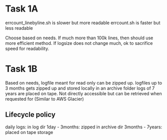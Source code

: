 # Task 1A
errcount_linebyline.sh is slower but more readable
errcount.sh is faster but less readable

Choose based on needs. If much more than 100k lines, then should use more efficient method. If logsize does not change much, ok to sacrifice speed for readability.


# Task 1B
Based on needs, logfile meant for read only can be zipped up.
logfiles up to 3 months gets zipped up and stored locally in an archive folder
logs of 7 years are placed on tape. Not directly accessible but can be retrieved when requested for (Similar to AWS Glacier)

## Lifecycle policy
daily logs: in log dir
1day - 3months: zipped in archive dir
3months - 7years: placed on tape storage


